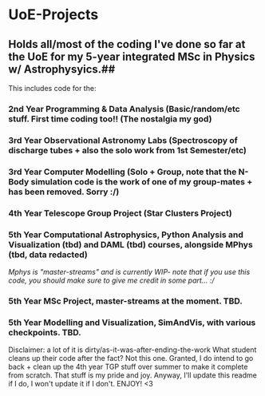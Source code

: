 # UoE-Projects

## Holds all/most of the coding I've done so far at the UoE for my 5-year integrated MSc in Physics w/ Astrophysyics.##

This includes code for the:

### 2nd Year Programming & Data Analysis (Basic/random/etc stuff. First time coding too!! (The nostalgia my god) 

### 3rd Year Observational Astronomy Labs (Spectroscopy of discharge tubes + also the solo work from 1st Semester/etc) 

### 3rd Year Computer Modelling (Solo + Group, note that the N-Body simulation code is the work of one of my group-mates + has been removed. Sorry :/) 

### 4th Year Telescope Group Project (Star Clusters Project) 

### 5th Year Computational Astrophysics, Python Analysis and Visualization (tbd) and DAML (tbd) courses, alongside MPhys (tbd, data redacted) 
*Mphys is "master-streams" and is currently WIP- note that if you use this code, you should make sure to give me credit in some part... :/* 

### 5th Year MSc Project, master-streams at the moment. TBD.

### 5th Year Modelling and Visualization, SimAndVis, with various checkpoints. TBD. 

Disclaimer: a lot of it is dirty/as-it-was-after-ending-the-work
What student cleans up their code after the fact? Not this one.
Granted, I do intend to go back + clean up the 4th year TGP stuff over summer to make it complete from scratch. That stuff is my pride and joy.
Anyway, I'll update this readme if I do, I won't update it if I don't.
ENJOY! <3 
